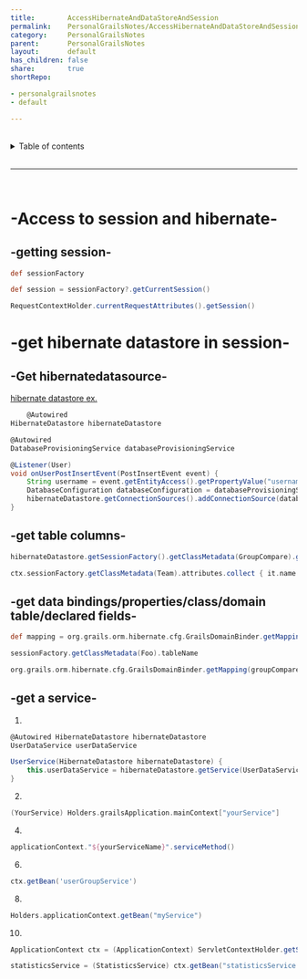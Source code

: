 ```yaml
---
title:        AccessHibernateAndDataStoreAndSession
permalink:    PersonalGrailsNotes/AccessHibernateAndDataStoreAndSession
category:     PersonalGrailsNotes
parent:       PersonalGrailsNotes
layout:       default
has_children: false
share:        true
shortRepo:

- personalgrailsnotes
- default

---
```


<br/>    

<details markdown="block">    
<summary>    
Table of contents    
</summary>    
{: .text-delta }    
1. TOC    
{:toc}    
</details>    

<br/>    

***    

<br/>    

# -Access to session and hibernate-

## -getting session-

```groovy  
def sessionFactory

def session = sessionFactory?.getCurrentSession()

RequestContextHolder.currentRequestAttributes().getSession()  
```  

# -get hibernate datastore in session-

## -Get hibernatedatasource-

[hibernate datastore ex.](https://guides.grails.org/grails-dynamic-multiple-datasources/guide/index.html  )

```groovy  
    @Autowired
HibernateDatastore hibernateDatastore

@Autowired
DatabaseProvisioningService databaseProvisioningService

@Listener(User)
void onUserPostInsertEvent(PostInsertEvent event) {
    String username = event.getEntityAccess().getPropertyValue("username")
    DatabaseConfiguration databaseConfiguration = databaseProvisioningService.findDatabaseConfigurationByUsername(username)
    hibernateDatastore.getConnectionSources().addConnectionSource(databaseConfiguration.dataSourceName, databaseConfiguration.configuration)
}    
```  

## -get table columns-

```groovy  
hibernateDatastore.getSessionFactory().getClassMetadata(GroupCompare).getProperties().sort()

ctx.sessionFactory.getClassMetadata(Team).attributes.collect { it.name }

```  

## -get data bindings/properties/class/domain table/declared fields-

```groovy   
def mapping = org.grails.orm.hibernate.cfg.GrailsDomainBinder.getMapping(UserGroup)

sessionFactory.getClassMetadata(Foo).tableName

org.grails.orm.hibernate.cfg.GrailsDomainBinder.getMapping(groupCompare.class).class.declaedFields    
```  

## -get a service-

1.

```groovy  
@Autowired HibernateDatastore hibernateDatastore
UserDataService userDataService

UserService(HibernateDatastore hibernateDatastore) {
    this.userDataService = hibernateDatastore.getService(UserDataService)
}  
```  

2.

```groovy  
(YourService) Holders.grailsApplication.mainContext["yourService"]  
```  

4.

```groovy  
applicationContext."${yourServiceName}".serviceMethod()  
```  

6.

```groovy  
ctx.getBean('userGroupService')  
```  

8.

```groovy  
Holders.applicationContext.getBean("myService")  
```  

10.

```groovy  
ApplicationContext ctx = (ApplicationContext) ServletContextHolder.getServletContext().getAttribute(GrailsApplicationAttributes.APPLICATION_CONTEXT)

statisticsService = (StatisticsService) ctx.getBean("statisticsService ")  
```